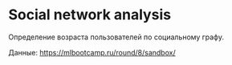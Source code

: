 Social network analysis
=======================

Определение возраста пользователей по социальному графу.

Данные: https://mlbootcamp.ru/round/8/sandbox/
